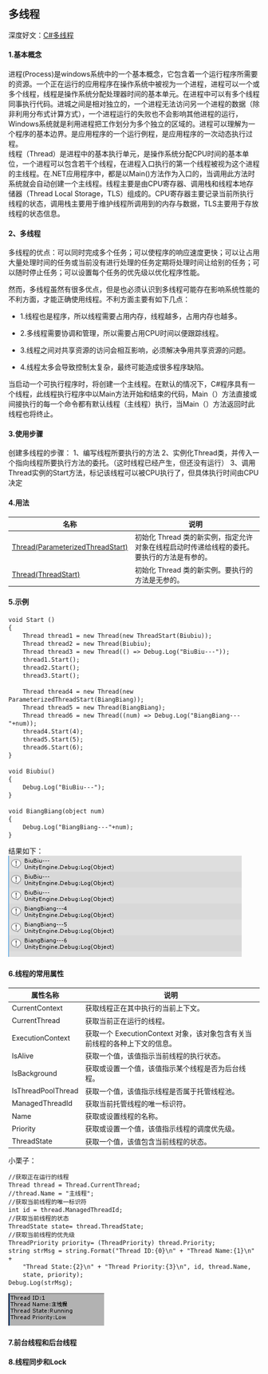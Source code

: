 ## 多线程
深度好文：[C#多线程](http://www.cnblogs.com/dotnet261010/p/6159984.html)
#### 1.基本概念
进程(Process)是windows系统中的一个基本概念，它包含着一个运行程序所需要的资源。一个正在运行的应用程序在操作系统中被视为一个进程，进程可以一个或多个线程，线程是操作系统分配处理器时间的基本单元。在进程中可以有多个线程同事执行代码。进城之间是相对独立的，一个进程无法访问另一个进程的数据（除非利用分布式计算方式），一个进程运行的失败也不会影响其他进程的运行，Windows系统就是利用进程把工作划分为多个独立的区域的。进程可以理解为一个程序的基本边界。是应用程序的一个运行例程，是应用程序的一次动态执行过程。  
线程（Thread）是进程中的基本执行单元，是操作系统分配CPU时间的基本单位，一个进程可以包含若干个线程，在进程入口执行的第一个线程被视为这个进程的主线程。在.NET应用程序中，都是以Main()方法作为入口的，当调用此方法时系统就会自动创建一个主线程。线程主要是由CPU寄存器、调用栈和线程本地存储器（Thread Local Storage，TLS）组成的。CPU寄存器主要记录当前所执行线程的状态，调用栈主要用于维护线程所调用到的内存与数据，TLS主要用于存放线程的状态信息。
#### 2、多线程
多线程的优点：可以同时完成多个任务；可以使程序的响应速度更快；可以让占用大量处理时间的任务或当前没有进行处理的任务定期将处理时间让给别的任务；可以随时停止任务；可以设置每个任务的优先级以优化程序性能。

然而，多线程虽然有很多优点，但是也必须认识到多线程可能存在影响系统性能的不利方面，才能正确使用线程。不利方面主要有如下几点：

* 1.线程也是程序，所以线程需要占用内存，线程越多，占用内存也越多。
 
* 2.多线程需要协调和管理，所以需要占用CPU时间以便跟踪线程。
 
* 3.线程之间对共享资源的访问会相互影响，必须解决争用共享资源的问题。
 
* 4.线程太多会导致控制太复杂，最终可能造成很多程序缺陷。

当启动一个可执行程序时，将创建一个主线程。在默认的情况下，C#程序具有一个线程，此线程执行程序中以Main方法开始和结束的代码，Main（）方法直接或间接执行的每一个命令都有默认线程（主线程）执行，当Main（）方法返回时此线程也将终止。

#### 3.使用步骤
创建多线程的步骤：
1、编写线程所要执行的方法
2、实例化Thread类，并传入一个指向线程所要执行方法的委托。（这时线程已经产生，但还没有运行）
3、调用Thread实例的Start方法，标记该线程可以被CPU执行了，但具体执行时间由CPU决定

#### 4.用法  
名称 | 说明 
----|------
[Thread(ParameterizedThreadStart)](https://msdn.microsoft.com/zh-cn/library/1h2f2459(v=vs.95).aspx)| 初始化 Thread 类的新实例，指定允许对象在线程启动时传递给线程的委托。要执行的方法是有参的。  
[Thread(ThreadStart)](https://msdn.microsoft.com/zh-cn/library/xx3ezzs2(v=vs.95).aspx) | 初始化 Thread 类的新实例。要执行的方法是无参的。 
#### 5.示例

	void Start ()
	{
        Thread thread1 = new Thread(new ThreadStart(Biubiu));
        Thread thread2 = new Thread(Biubiu);
        Thread thread3 = new Thread(() => Debug.Log("BiuBiu---"));
        thread1.Start();
        thread2.Start();
        thread3.Start();

        Thread thread4 = new Thread(new ParameterizedThreadStart(BiangBiang));
        Thread thread5 = new Thread(BiangBiang);
        Thread thread6 = new Thread((num) => Debug.Log("BiangBiang---"+num));
        thread4.Start(4);
        thread5.Start(5);
        thread6.Start(6);
	}

    void Biubiu()
    {
        Debug.Log("BiuBiu---");
    }

    void BiangBiang(object num)
    {
        Debug.Log("BiangBiang---"+num);
    }
结果如下：  
![](pic/3.png)

#### 6.线程的常用属性
属性名称|说明
----|------
CurrentContext|	获取线程正在其中执行的当前上下文。
CurrentThread|	获取当前正在运行的线程。
ExecutionContext|	获取一个 ExecutionContext 对象，该对象包含有关当前线程的各种上下文的信息。
IsAlive|	获取一个值，该值指示当前线程的执行状态。
IsBackground|	获取或设置一个值，该值指示某个线程是否为后台线程。
IsThreadPoolThread|	获取一个值，该值指示线程是否属于托管线程池。
ManagedThreadId|	获取当前托管线程的唯一标识符。
Name|	获取或设置线程的名称。
Priority|	获取或设置一个值，该值指示线程的调度优先级。
ThreadState|	获取一个值，该值包含当前线程的状态。

小栗子：  

	//获取正在运行的线程
	Thread thread = Thread.CurrentThread;
	//thread.Name = "主线程";
	//获取当前线程的唯一标识符
	int id = thread.ManagedThreadId;
	//获取当前线程的状态
	ThreadState state= thread.ThreadState;
	//获取当前线程的优先级
	ThreadPriority priority= (ThreadPriority) thread.Priority;
	string strMsg = string.Format("Thread ID:{0}\n" + "Thread Name:{1}\n" +
	    "Thread State:{2}\n" + "Thread Priority:{3}\n", id, thread.Name,
	    state, priority);
	Debug.Log(strMsg);  
![](pic/5.png)

#### 7.前台线程和后台线程
#### 8.线程同步和Lock